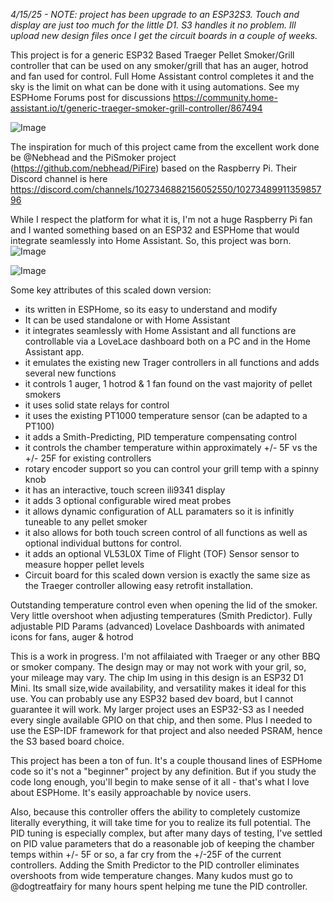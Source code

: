 *4/15/25 - NOTE: project has been upgrade to an ESP32S3. Touch and display are just too much for the little D1. S3 handles it no problem.  Ill upload new design files once I get the circuit boards in a couple of weeks.*

This project is for a generic ESP32 Based Traeger Pellet Smoker/Grill controller that can be used on any smoker/grill that has an auger, hotrod and fan used for control. Full Home Assistant control completes it and the sky is the limit on what can be done with it using automations.  See my ESPHome Forums post for discussions https://community.home-assistant.io/t/generic-traeger-smoker-grill-controller/867494

![Image](https://github.com/user-attachments/assets/70b09003-f8f5-4c89-b655-66b821db657c)

The inspiration for much of this project came from the excellent work done be @Nebhead and the PiSmoker project (https://github.com/nebhead/PiFire) based on the Raspberry Pi. Their Discord channel is here https://discord.com/channels/1027346882156052550/1027348991135985796

While I respect the platform for what it is, I'm not a huge Raspberry Pi fan and I wanted something based on an ESP32 and ESPHome that would integrate seamlessly into Home Assistant. So, this project was born.
![Image](https://github.com/user-attachments/assets/69c675f4-6093-4a4e-b6c3-11c539b2dabf)

![Image](https://github.com/user-attachments/assets/15380ceb-184d-453d-b789-48c1be9da0f8)

Some key attributes of this scaled down version:

* its written in ESPHome, so its easy to understand and modify
* It can be used standalone or with Home Assistant
* it integrates seamlessly with Home Assistant and all functions are controllable via a LoveLace dashboard both on a PC and in the Home Assistant app.
* it emulates the existing new Trager controllers in all functions and adds several new functions
* it controls 1 auger, 1 hotrod & 1 fan found on the vast majority of pellet smokers
* it uses solid state relays for control
* it uses the existing PT1000 temperature sensor (can be adapted to a PT100)
* it adds a Smith-Predicting, PID temperature compensating control
* it controls the chamber temperature within approximately +/- 5F vs the +/- 25F for existing controllers
* rotary encoder support so you can control your grill temp with a spinny knob
* it has an interactive, touch screen ili9341 display
* it adds 3 optional configurable wired meat probes
* it allows dynamic configuration of ALL paramaters so it is infinitly tuneable to any pellet smoker
* it also allows for both touch screen control of all functions as well as optional individual buttons for control.
* it adds an optional VL53L0X Time of Flight (TOF) Sensor sensor to measure hopper pellet levels
* Circuit board for this scaled down version is exactly the same size as the Traeger controller allowing easy retrofit installation.

Outstanding temperature control even when opening the lid of the smoker.  Very little overshoot when adjusting temperatures (Smith Predictor).
Fully adjustable PID Params (advanced)
Lovelace Dashboards with animated icons for fans, auger & hotrod

This is a work in progress. I'm not affilaiated with Traeger or any other BBQ or smoker company. The design may or may not work with your gril, so, your mileage may vary. The chip Im using in this design is an ESP32 D1 Mini. Its small size,wide availability, and versatility makes it ideal for this use. You can probably use any ESP32 based dev board, but I cannot guarantee it will work. My larger project uses an ESP32-S3 as I needed every single available GPIO on that chip, and then some. Plus I needed to use the ESP-IDF framework for that project and also needed PSRAM, hence the S3 based board choice.

This project has been a ton of fun.  It's a couple thousand lines of ESPHome code so it's not a "beginner" project by any definition.  But if you study the code long enough, you'll begin to make sense of it all - that's what I love about ESPHome. It's easily approachable by novice users. 

Also, because this controller offers the ability to completely customize literally everything, it will take time for you to realize its full potential.  The PID tuning is especially complex, but after many days of testing, I've settled on PID value parameters that do a reasonable job of keeping the chamber temps within +/- 5F or so,  a far cry from the +/-25F of the current controllers. Adding the Smith Predictor to the PID controller eliminates overshoots from wide temperature changes. Many kudos must go to @dogtreatfairy for many hours spent helping me tune the PID controller.

